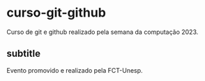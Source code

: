 # curso-git-github
Curso de git e github realizado pela semana da computação 2023.

## subtitle
Evento promovido e realizado pela FCT-Unesp.